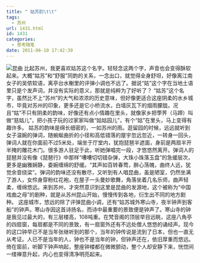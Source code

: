```yaml
---
title: " 姑苏韵\t\t"
tags:
  - 苏州
url: 1431.html
id: 1431
categories:
  - 思考随笔
date: 2011-06-10 17:42:39
---
```


![昆曲](../../../images/2011/06/IMG_7007.jpg "昆曲") 比起苏州，我更喜欢姑苏这个名字。轻轻念这两个字，声音也会变得酥软起来。大概“姑苏”和“舒服”同韵的关系，一念出口，就觉得全身舒坦，好像离江南女子的吴侬软语，离亭台水榭里的评弹小调也不远了。据说“姑”这个字在当地土语里只是个发声词，并没有实际的意义，那就是纯粹为了好听了？ “姑苏”这个名字，虽然比不上“苏州”的大气和浓浓的历史意味，但好像更适合这座阴柔的水乡城市，毕竟对苏州的印象，更多还是它小桥流水，白墙灰瓦下的烟雨朦胧。况且“姑”不只有阴柔的韵味，好像还有点小情趣在里头，就像家乡把荸荠（马蹄）叫做“慈姑儿”，把小孩子玩的过家家叫做“姑姑园儿”，有个“姑”在里头，马上变得有趣许多。 姑苏的韵味是绵长细密的，一如苏州的雨。逛留园的时候，远远就听到女子温婉的弹词，随蜿蜒曲折的小径和高低错落的屋宇忽远忽近，一转身一回头，弹词人就在你面前不过5米处，端坐于厅堂内，犹抱琵琶半遮面，身前是两扇半开半掩的雕花木门。很多游人驻足于此，听她弹唱完一段，才悠悠然离开。弹词人的琵琶并没有像《琵琶行》中那样“嘈嘈切切错杂弹，大珠小珠落玉盘”的急缓层次，更多是幽雅娴静，委婉缠绵的舒缓。“其声如百转春莺，醉心荡魄，曲终人远，犹觉余音绕梁”。弹词的韵味还没有散尽，又听到有人唱昆曲，虽是陋室，仍然坐满了游人，女伶身穿粉红花袍，在屋子一头曼妙歌舞，角落坐着几名乐师，曲声轻柔，缠绵悠远。来到苏州，才突然意识到这里是昆曲的发源地，这个被称为“中国戏曲之母”的剧种，就是从苏州昆山开始，慢慢传到各地，衍生出不同的地方剧种。 这座城市，悠远的除了评弹昆曲小调，还有“姑苏城外寒山寺，夜半钟声到客船”的钟声。寒山寺因这首诗扬名，而诗中最重要的景致便是钟声了。寒山寺的钟是我见过最大的，有三层楼高，108吨重。在梵音阁的顶层举目远眺，这座八角亭的四扇窗，每扇都是不同的景致，有一扇窗外还有不远处僧人悠悠的诵经声。现今的这口钟早已不是当年张继听到的那个，当年的钟传说是流到了日本，但也一直无从考证。人已不是当年的人，钟也不是当年的钟，但钟声还在，依旧厚重而悠远。倚在窗前，听脚下钟声响起，整座钟楼都在微微颤动，整个人却安静下来，恍惚间一缕禅意升起，内心也变得清净明亮起来。